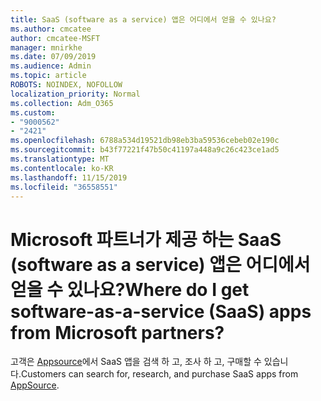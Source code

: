 ```yaml
---
title: SaaS (software as a service) 앱은 어디에서 얻을 수 있나요?
ms.author: cmcatee
author: cmcatee-MSFT
manager: mnirkhe
ms.date: 07/09/2019
ms.audience: Admin
ms.topic: article
ROBOTS: NOINDEX, NOFOLLOW
localization_priority: Normal
ms.collection: Adm_O365
ms.custom:
- "9000562"
- "2421"
ms.openlocfilehash: 6788a534d19521db98eb3ba59536cebeb02e190c
ms.sourcegitcommit: b43f77221f47b50c41197a448a9c26c423ce1ad5
ms.translationtype: MT
ms.contentlocale: ko-KR
ms.lasthandoff: 11/15/2019
ms.locfileid: "36558551"
---
```

# <a name="where-do-i-get-software-as-a-service-saas-apps-from-microsoft-partners"></a><span data-ttu-id="4fc1b-102">Microsoft 파트너가 제공 하는 SaaS (software as a service) 앱은 어디에서 얻을 수 있나요?</span><span class="sxs-lookup"><span data-stu-id="4fc1b-102">Where do I get software-as-a-service (SaaS) apps from Microsoft partners?</span></span>

<span data-ttu-id="4fc1b-103">고객은 [Appsource](http://www.appsource.com/)에서 SaaS 앱을 검색 하 고, 조사 하 고, 구매할 수 있습니다.</span><span class="sxs-lookup"><span data-stu-id="4fc1b-103">Customers can search for, research, and purchase SaaS apps from [AppSource](http://www.appsource.com/).</span></span>